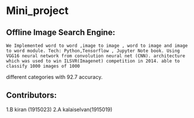 # Mini_project

## Offline Image Search Engine:

    We Implemented word to word ,image to image , word to image and image to word module. Tech: Python,Tensorflow , Jupyter Note book. Using VGG16 neural network from convolution neural net (CNN). architecture which was used to win ILSVR(Imagenet) competition in 2014. able to classify 1000 images of 1000
different categories with 92.7 accuracy.

## Contributors:

1.B kiran (1915023)
2.A kalaiselvan(1915019)
